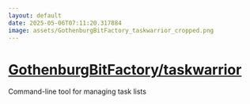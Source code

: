 ```yaml
---
layout: default
date: 2025-05-06T07:11:20.317884
image: assets/GothenburgBitFactory_taskwarrior_cropped.png
---
```


# [GothenburgBitFactory/taskwarrior](https://github.com/GothenburgBitFactory/taskwarrior)

Command-line tool for managing task lists
